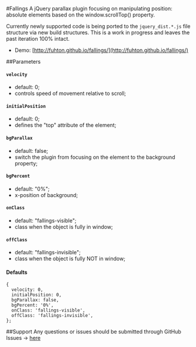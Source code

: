 #Fallings
A jQuery parallax plugin focusing on manipulating position: absolute elements based on the window.scrollTop() property.

Currently newly supported code is being ported to the `jquery_dist.*.js` file structure via new build structures. This is a work in progress and leaves the past iteration 100% intact.

* Demo: [http://fuhton.github.io/fallings/](http://fuhton.github.io/fallings/)

##Parameters

#### `velocity`
  * default: 0;
  * controls speed of movement relative to scroll;

#### `initialPosition`
  * default: 0;
  * defines the "top" attribute of the element;

#### `bgParallax`
  * default: false;
  * switch the plugin from focusing on the element to the background property;

#### `bgPercent`
  * default: "0%";
  * x-position of background;

#### `onClass`
  * default: "fallings-visible";
  * class when the object is fully in window;

#### `offClass`
  * default: "fallings-invisible";
  * class when the object is fully NOT in window;


#### Defaults
```
{
  velocity: 0,
  initialPosition: 0,
  bgParallax: false,
  bgPercent: '0%',
  onClass: 'fallings-visible',
  offClass: 'fallings-invisible',
};
```

##Support
Any questions or issues should be submitted through GitHub Issues -> [here](https://github.com/fuhton/fallings/issues)
